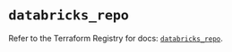 # `databricks_repo`

Refer to the Terraform Registry for docs: [`databricks_repo`](https://registry.terraform.io/providers/databricks/databricks/1.56.0/docs/resources/repo).
